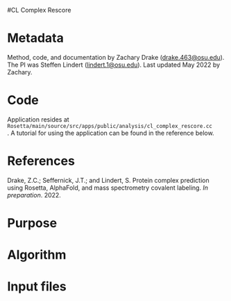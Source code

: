 #CL Complex Rescore

Metadata
========
Method, code, and documentation by Zachary Drake (drake.463@osu.edu).
The PI was Steffen Lindert (lindert.1@osu.edu).
Last updated May 2022 by Zachary. 

Code
=============
Application resides at `       Rosetta/main/source/src/apps/public/analysis/cl_complex_rescore.cc      `.
A tutorial for using the application can be found in the reference below.

References
==========
Drake, Z.C.; Seffernick, J.T.; and Lindert, S. Protein complex prediction using Rosetta, AlphaFold, and mass spectrometry covalent labeling. *In preparation*. 2022.


Purpose
==========


Algorithm
==========


Input files
==========
